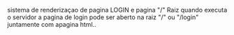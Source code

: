 sistema de renderizaçao de pagina LOGIN e pagina "/" Raiz
quando executa o servidor a pagina de login pode ser aberto na raiz "/" ou "/login"
juntamente com apagina html..
